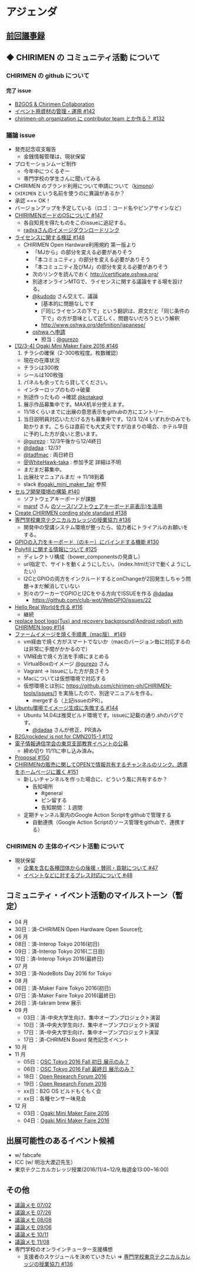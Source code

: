 # アジェンダ

## [前回議事録](meeting-2016.10.11.md)

## ◆ CHIRIMEN の コミュニティ活動 について
### CHIRIMEN の github について
#### 完了 issue
* [B2GOS & Chirimen Collaboration](https://discourse.mozilla-community.org/t/b2gos-chirimen-collaboration/10749)
* [イベント用資材の管理・運用 #142](https://github.com/chirimen-oh/any-issues/issues/142)
* [chirimen-oh organization に contributor team とか作る？ #132](https://github.com/chirimen-oh/any-issues/issues/132)

###  議論 issue
* 発売記念収支報告
  * 金銭情報管理は、現状保留
* プロモーションムービ制作
  * 今年中につくるぞー
  * 専門学校の学生さんに聞いてみる
* CHIRIMEN のブランド利用について申請について（[kimono](https://github.com/chirimen-oh/Cases/tree/master/kimono)）
 * `CHIRIMEN` という名前を使うのに異論があるか？
  * 承認 === OK！
 * バージョンアップを予定している（ロゴ：コード名やピンアサインなど）
* [CHIRIIMENボードのOSについて #147](https://github.com/chirimen-oh/any-issues/issues/147)
  * 各自知見を得たものをこのissueに追記する。
  * [radxaさんのイメージダウンロードリンク](http://wiki.radxa.com/Rock/prebuilt_images)  
* [ライセンスに関する検証  #148](https://github.com/chirimen-oh/any-issues/issues/148)
  * CHIRIMEN Open Hardware利用規約 第一版より
    * 「MJから」の部分を変える必要がありそう
    * 「本コミュニティ」の部分を変える必要がありそう
    * 「本コミュニティ及びMJ」の部分を変える必要がありそう
    * 次のリンクを読んでおく http://certificate.oshwa.org/
    * 別途オンラインMTGで、ライセンスに関する議論をする場を設ける。
    * [@kudodo](https://github.com/kudodo) さん交えて、議論
      * [基本的に問題なしです
      * [「同じライセンスの下で」という翻訳は、原文だと「同じ条件の下で」の方が意味として正しく、問題ないだろうという解釈
      * http://www.oshwa.org/definition/japanese/
    * [oshwa へ申請](http://certificate.oshwa.org/get-certified/)
      * 担当：[@gurezo](https://github.com/gurezo)
* [[12/3-4] Ogaki Mini Maker Faire 2016 #146](https://github.com/chirimen-oh/any-issues/issues/146)
  1. チラシの確保（2-300枚程度。枚数確認）
    * 現在の在庫状況
    * チラシは300枚
    * シールは100枚強
  1. パネルも余ってたら貸してください。
    * インターロップのもの→破棄
    * 別途作ったもの ->確認 [@kotakagi](https://github.com/kohichi000000)
  1. 展示作品募集中です。MAX机半分使えます。
    * 11/18くらいまでに出展の意思表示をgithubの方にエントリー
  1. 当日説明員対応いただける方も募集中です。12/3 12/4 いずれかのみでも助かります。こちらは直前でも大丈夫ですが泊まりの場合、ホテル早目に予約した方が良いと思います。
    * [@gurezo](https://github.com/gurezo) : 12/3午後から12/4終日
    * [@dadaa](https://github.com/dadaa) : 12/3?
    * [@tadfmac](https://github.com/tadfmac) : 両日終日
    * [@WhiteHawk-taka](https://github.com/WhiteHawk-taka) : 参加予定 詳細は不明
    * まだまだ募集中。
  1. 出展社マニュアルまだ -> 11/18到着
    * slack [#ogaki_mini_maker_fair](https://chirimen-oh.slack.com/archives/ogaki_mini_maker_fair) 参照
* [セルフ開発環境の構築 #140](https://github.com/chirimen-oh/any-issues/issues/140)
  * ソフトウェアキーボードが課題
  * [marsf](https://github.com/marsf) さん [のソース(ソフトウェアキーボード非表示)を活用](https://github.com/marsf/Phantom-keyboard)
* [Create CHIRIMEN cording style standard #138](https://github.com/chirimen-oh/any-issues/issues/138)
* [専門学校東京テクニカルカレッジの授業協力 #136](https://github.com/chirimen-oh/any-issues/issues/136)
  * 開発中の受講システム環境が整ったら、協力者にトライアルのお願いをする。
* [GPIOの入力をキーボード（のキー）にバインドする機能 #130](https://github.com/chirimen-oh/any-issues/issues/130)
* [Polyfill に関する情報について #125](https://github.com/chirimen-oh/any-issues/issues/125)
  * ディレクトリ構成（bower_componentsの見直し）
  * url指定で、サイトを動くようにしたい。（index.htmlだけで動くようにしたい）
  * I2CとGPIOの両方をインクルードするとonChangeが2回発生しちゃう問題→まだ解消していない
  * 別々のワーカーでGPIOとI2Cをやる方向でISSUEを作る [@dadaa](https://github.com/dadaa)
    * https://github.com/club-wot/WebGPIO/issues/22
* [Hello Real Worldを作る #116](https://github.com/chirimen-oh/any-issues/issues/116)
  * 継続
* [replace boot logo(Tux) and recovery background(Android robot) with CHIRIMEN logo #114](https://github.com/chirimen-oh/any-issues/issues/114)
* [ファームイメージを焼く手順書（mac版） #149](https://github.com/chirimen-oh/any-issues/issues/149)
  * vm経由で焼く方がスマートでないか（macのバージョン毎に対応するのは非常に手間がかかるので）
  * VM経由で焼く方法を手順にまとめる
  * VirtualBoxのイメージ [@gurezo](https://github.com/gurezo) さん
  * Vagrant → Issueにした方が良さそう
  * Macについては仮想環境で対応する
  * 仮想環境とは別に https://github.com/chirimen-oh/CHIRIMEN-tools/issues/1 を実施したので、別途マニュアルを作る。
    * mergeする（上記issueのPR）。
* [Ubuntu環境でイメージ生成に失敗する #144](https://github.com/chirimen-oh/any-issues/issues/144)
  * Ubuntu 14.04は推奨ビルド環境です。issueに記載の通り.shのバグです。
    * [@dadaa](https://github.com/dadaa) さんが修正、PR済み
* [B2G/rockdev/ is not for CMN2015-1 #112](https://github.com/chirimen-oh/any-issues/issues/112)
* [電子情報通信学会の東京支部教育イベントの公募](https://github.com/chirimen-oh/any-issues/issues/153)
  * 締め切り 11/11に申し込み済み。
* [Proposal #150](https://github.com/chirimen-oh/any-issues/issues/150)
* [CHIRIMENの販売に関してOPENで情報共有するチャンネルのリンク、誘導をホームページに置く #151](https://github.com/chirimen-oh/any-issues/issues/151)
  * 新しいチャンネルを作った場合に、どういう風に共有するか？
    * 告知場所
      * #general
      * ピン留する
      * 告知期間：１週間
  * 定期チャンネル案内のGoogle Action Scriptをgithubで管理する
    * 自動連携（Google Action Scriptのソース管理をgithubで、連携する）

### CHIRIMEN の 主体のイベント活動 について
* 現状保留
  * [ 企業を含む各種団体からの後援・賛同・貢献について #47  ](https://is.gd/y9GQVO)
  * [ イベントなどに対するプレス対応について #48  ](https://is.gd/03PdBo)

## コミュニティ・イベント活動のマイルストーン（暫定）
* 04 月
 * 30日：済-CHIRIMEN Open Hardware Open Source化
* 06 月
 * 08日：済-Interop Tokyo 2016(初日)
 * 09日：済-Interop Tokyo 2016(二日目)
 * 10日：済-Interop Tokyo 2016(最終日)
* 07 月
 * 30日：済-NodeBots Day 2016 for Tokyo
* 08 月
 * 06日：済-Maker Faire Tokyo 2016(初日)
 * 07日：済-Maker Faire Tokyo 2016(最終日)
 * 26日：済-takram brew 展示
* 09 月
  * 03日：済-中央大学生向け、集中オープンプロジェクト演習
  * 10日：済-中央大学生向け、集中オープンプロジェクト演習
  * 17日：済-中央大学生向け、集中オープンプロジェクト演習
  * 17日：済-CHRIMEN Board 発売記念イベント
* 10 月
* 11 月
  * 05日：[OSC Tokyo 2016 Fall 初日 展示のみ？](www.ospn.jp/osc2016-fall/)
  * 06日：[OSC Tokyo 2016 Fall 最終日 展示のみ？](www.ospn.jp/osc2016-fall/)
  * 18日：[Open Research Forum 2016](http://orf.sfc.keio.ac.jp/2016/)
  * 19日：[Open Research Forum 2016](http://orf.sfc.keio.ac.jp/2016/)
  * xx日：B2G OS ビルドもくもく会
  * xx日：各種センサー味見会
* 12 月
  * 03日：[Ogaki Mini Maker Faire 2016](http://ommf.iamas.ac.jp/)
  * 04日：[Ogaki Mini Maker Faire 2016](http://ommf.iamas.ac.jp/)

## 出展可能性のあるイベント候補
* w/ fabcafe
* ICC (w/ 明治大渡辺先生）
* 東京テクニカルカレッジ授業(2016/11/4~12/9,毎週金13:00~16:00)

## その他
* [議論メモ 07/02](https://public.etherpad-mozilla.org/p/chirimen-20160702)
* [議論メモ 07/26](https://public.etherpad-mozilla.org/p/chirimen-20160726)
* [議論メモ 08/08](https://public.etherpad-mozilla.org/p/chirimen-20160808)
* [議論メモ 09/06](https://public.etherpad-mozilla.org/p/chirimen-20160906)
* [議論メモ 10/11](https://public.etherpad-mozilla.org/p/chirimen-20161011)
* [議論メモ 11/08](https://public.etherpad-mozilla.org/p/chirimen-20161108)
* 専門学校のオンラインチューター支援構想
  * 支援者のスケジュールを決めていきたい => [専門学校東京テクニカルカレッジの授業協力 #136](https://github.com/chirimen-oh/any-issues/issues/136)
